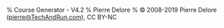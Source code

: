 % Course Generator - V4.2
% Pierre Delore
% © 2008-2019 Pierre Delore (pierre@TechAndRun.com), CC BY-NC
